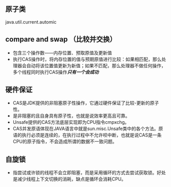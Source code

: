 ## 原子类
java.util.current.automic
## compare and swap （比较并交换）
* 包含三个操作数——内存位置、预取原值及更新值
* 执行CAS操作时，将内存位置的值与预期原值进行比较：如果相匹配，那么处理器会自动将该位置值更新为新值；如果不匹配，那么处理器不做任何操作，多个线程同时执行CAS操作***只有一个会成功***
## 硬件保证
* CAS是JDK提供的非阻塞原子性操作，它通过硬件保证了比较-更新的原子性。
* 是非阻塞的且自身具有原子性，也就是说效率更高且可靠。
* Unsafe提供的CAS方法底层实现即为CPU指令cmpxchg。
* CAS并发原语体现在JAVA语言中就是sun.misc.Unsafe类中的各个方法。原语的执行必须是连续的，在执行过程中不允许呗中断，也就是说CAS是一条CPU的原子指令，不会造成所谓的数据不一致问题。
## 自旋锁
* 指尝试或许锁的线程不会立即阻塞，而是采用循环的方式去尝试获取锁。好处是减少线程上下文切换的消耗，缺点是循环会消耗CPU。
